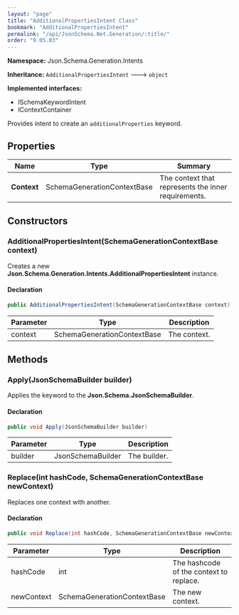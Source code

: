 ```yaml
---
layout: "page"
title: "AdditionalPropertiesIntent Class"
bookmark: "AdditionalPropertiesIntent"
permalink: "/api/JsonSchema.Net.Generation/:title/"
order: "9.05.03"
---
```

**Namespace:** Json.Schema.Generation.Intents

**Inheritance:**
`AdditionalPropertiesIntent`
 🡒 
`object`

**Implemented interfaces:**

- ISchemaKeywordIntent
- IContextContainer

Provides intent to create an `additionalProperties` keyword.

## Properties

| Name | Type | Summary |
|---|---|---|
| **Context** | SchemaGenerationContextBase | The context that represents the inner requirements. |

## Constructors

### AdditionalPropertiesIntent(SchemaGenerationContextBase context)

Creates a new **Json.Schema.Generation.Intents.AdditionalPropertiesIntent** instance.

#### Declaration

```c#
public AdditionalPropertiesIntent(SchemaGenerationContextBase context)
```

| Parameter | Type | Description |
|---|---|---|
| context | SchemaGenerationContextBase | The context. |


## Methods

### Apply(JsonSchemaBuilder builder)

Applies the keyword to the **Json.Schema.JsonSchemaBuilder**.

#### Declaration

```c#
public void Apply(JsonSchemaBuilder builder)
```

| Parameter | Type | Description |
|---|---|---|
| builder | JsonSchemaBuilder | The builder. |


### Replace(int hashCode, SchemaGenerationContextBase newContext)

Replaces one context with another.

#### Declaration

```c#
public void Replace(int hashCode, SchemaGenerationContextBase newContext)
```

| Parameter | Type | Description |
|---|---|---|
| hashCode | int | The hashcode of the context to replace. |
| newContext | SchemaGenerationContextBase | The new context. |



